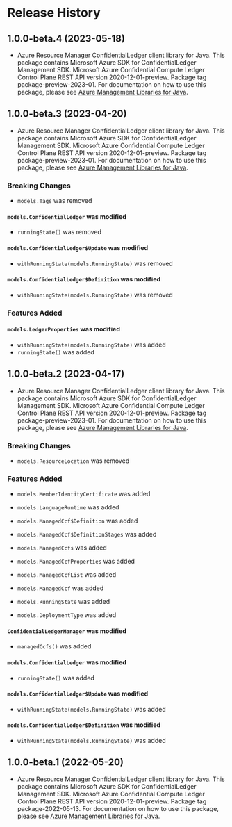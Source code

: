 # Release History

## 1.0.0-beta.4 (2023-05-18)

- Azure Resource Manager ConfidentialLedger client library for Java. This package contains Microsoft Azure SDK for ConfidentialLedger Management SDK. Microsoft Azure Confidential Compute Ledger Control Plane REST API version 2020-12-01-preview. Package tag package-preview-2023-01. For documentation on how to use this package, please see [Azure Management Libraries for Java](https://aka.ms/azsdk/java/mgmt).

## 1.0.0-beta.3 (2023-04-20)

- Azure Resource Manager ConfidentialLedger client library for Java. This package contains Microsoft Azure SDK for ConfidentialLedger Management SDK. Microsoft Azure Confidential Compute Ledger Control Plane REST API version 2020-12-01-preview. Package tag package-preview-2023-01. For documentation on how to use this package, please see [Azure Management Libraries for Java](https://aka.ms/azsdk/java/mgmt).

### Breaking Changes

* `models.Tags` was removed

#### `models.ConfidentialLedger` was modified

* `runningState()` was removed

#### `models.ConfidentialLedger$Update` was modified

* `withRunningState(models.RunningState)` was removed

#### `models.ConfidentialLedger$Definition` was modified

* `withRunningState(models.RunningState)` was removed

### Features Added

#### `models.LedgerProperties` was modified

* `withRunningState(models.RunningState)` was added
* `runningState()` was added

## 1.0.0-beta.2 (2023-04-17)

- Azure Resource Manager ConfidentialLedger client library for Java. This package contains Microsoft Azure SDK for ConfidentialLedger Management SDK. Microsoft Azure Confidential Compute Ledger Control Plane REST API version 2020-12-01-preview. Package tag package-preview-2023-01. For documentation on how to use this package, please see [Azure Management Libraries for Java](https://aka.ms/azsdk/java/mgmt).

### Breaking Changes

* `models.ResourceLocation` was removed

### Features Added

* `models.MemberIdentityCertificate` was added

* `models.LanguageRuntime` was added

* `models.ManagedCcf$Definition` was added

* `models.ManagedCcf$DefinitionStages` was added

* `models.ManagedCcfs` was added

* `models.ManagedCcfProperties` was added

* `models.ManagedCcfList` was added

* `models.ManagedCcf` was added

* `models.RunningState` was added

* `models.DeploymentType` was added

#### `ConfidentialLedgerManager` was modified

* `managedCcfs()` was added

#### `models.ConfidentialLedger` was modified

* `runningState()` was added

#### `models.ConfidentialLedger$Update` was modified

* `withRunningState(models.RunningState)` was added

#### `models.ConfidentialLedger$Definition` was modified

* `withRunningState(models.RunningState)` was added

## 1.0.0-beta.1 (2022-05-20)

- Azure Resource Manager ConfidentialLedger client library for Java. This package contains Microsoft Azure SDK for ConfidentialLedger Management SDK. Microsoft Azure Confidential Compute Ledger Control Plane REST API version 2020-12-01-preview. Package tag package-2022-05-13. For documentation on how to use this package, please see [Azure Management Libraries for Java](https://aka.ms/azsdk/java/mgmt).
